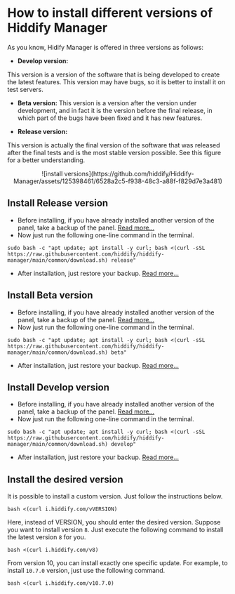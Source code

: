 
<div dir="ltr" markdown="1">


<div dir="ltr" markdown="1">

# How to install different versions of Hiddify Manager
As you know, Hidify Manager is offered in three versions as follows:

* **Develop version:**

This version is a version of the software that is being developed to create the latest features. This version may have bugs, so it is better to install it on test servers.

* **Beta version:**
This version is a version after the version under development, and in fact it is the version before the final release, in which part of the bugs have been fixed and it has new features.

* **Release version:**


This version is actually the final version of the software that was released after the final tests and is the most stable version possible. See this figure for a better understanding.

<div align=center markdown=1>
![install versions](https://github.com/hiddify/Hiddify-Manager/assets/125398461/6528a2c5-f938-48c3-a88f-f829d7e3a481)

</div>

## Install Release version
* Before installing, if you have already installed another version of the panel, take a backup of the panel. [Read more...](https://github.com/hiddify/Hiddify-Manager/wiki/How-to-backup-and-restore-panel-on-Hiddify#how-to-backup-and-restore-panel-on-hiddify)
* Now just run the following one-line command in the terminal.

```
sudo bash -c "apt update; apt install -y curl; bash <(curl -sSL https://raw.githubusercontent.com/hiddify/hiddify-manager/main/common/download.sh) release"
```

* After installation, just restore your backup. [Read more...](https://github.com/hiddify/Hiddify-Manager/wiki/How-to-backup-and-restore-panel-on-Hiddify#restoring-backup-file)


## Install Beta version
* Before installing, if you have already installed another version of the panel, take a backup of the panel. [Read more...](https://github.com/hiddify/Hiddify-Manager/wiki/How-to-backup-and-restore-panel-on-Hiddify#how-to-backup-and-restore-panel-on-hiddify)
* Now just run the following one-line command in the terminal.

```
sudo bash -c "apt update; apt install -y curl; bash <(curl -sSL https://raw.githubusercontent.com/hiddify/hiddify-manager/main/common/download.sh) beta"
```

* After installation, just restore your backup. [Read more...](https://github.com/hiddify/Hiddify-Manager/wiki/How-to-backup-and-restore-panel-on-Hiddify#restoring-backup-file)


## Install Develop version
* Before installing, if you have already installed another version of the panel, take a backup of the panel. [Read more...](https://github.com/hiddify/Hiddify-Manager/wiki/How-to-backup-and-restore-panel-on-Hiddify#how-to-backup-and-restore-panel-on-hiddify)
* Now just run the following one-line command in the terminal.

```
sudo bash -c "apt update; apt install -y curl; bash <(curl -sSL https://raw.githubusercontent.com/hiddify/hiddify-manager/main/common/download.sh) develop"
```

* After installation, just restore your backup. [Read more...](https://github.com/hiddify/Hiddify-Manager/wiki/How-to-backup-and-restore-panel-on-Hiddify#restoring-backup-file)

## Install the desired version
It is possible to install a custom version. Just follow the instructions below.


```
bash <(curl i.hiddify.com/vVERSION)
```

Here, instead of VERSION, you should enter the desired version. Suppose you want to install version `8`. Just execute the following command to install the latest version `8` for you.

```
bash <(curl i.hiddify.com/v8)
```

From version 10, you can install exactly one specific update. For example, to install `10.7.0` version, just use the following command.

```
bash <(curl i.hiddify.com/v10.7.0)
```
